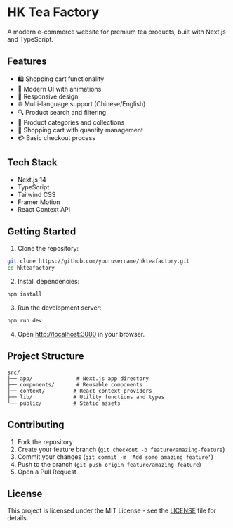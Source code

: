 # HK Tea Factory

A modern e-commerce website for premium tea products, built with Next.js and TypeScript.

## Features

- 🛍️ Shopping cart functionality
- 🎨 Modern UI with animations
- 📱 Responsive design
- 🌐 Multi-language support (Chinese/English)
- 🔍 Product search and filtering
- 🎯 Product categories and collections
- 🛒 Shopping cart with quantity management
- 💳 Basic checkout process

## Tech Stack

- Next.js 14
- TypeScript
- Tailwind CSS
- Framer Motion
- React Context API

## Getting Started

1. Clone the repository:
```bash
git clone https://github.com/yourusername/hkteafactory.git
cd hkteafactory
```

2. Install dependencies:
```bash
npm install
```

3. Run the development server:
```bash
npm run dev
```

4. Open [http://localhost:3000](http://localhost:3000) in your browser.

## Project Structure

```
src/
├── app/              # Next.js app directory
├── components/       # Reusable components
├── context/         # React context providers
├── lib/             # Utility functions and types
└── public/          # Static assets
```

## Contributing

1. Fork the repository
2. Create your feature branch (`git checkout -b feature/amazing-feature`)
3. Commit your changes (`git commit -m 'Add some amazing feature'`)
4. Push to the branch (`git push origin feature/amazing-feature`)
5. Open a Pull Request

## License

This project is licensed under the MIT License - see the [LICENSE](LICENSE) file for details.
